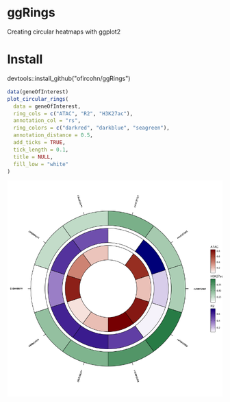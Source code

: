 # ggRings
Creating circular heatmaps with ggplot2

# Install
devtools::install_github("ofircohn/ggRings")

```r
data(geneOfInterest)
plot_circular_rings(
  data = geneOfInterest,
  ring_cols = c("ATAC", "R2", "H3K27ac"),
  annotation_col = "rs",
  ring_colors = c("darkred", "darkblue", "seagreen"),
  annotation_distance = 0.5,
  add_ticks = TRUE,
  tick_length = 0.1,
  title = NULL,
  fill_low = "white"
)
```

![example plot](data/example_plot.png)
